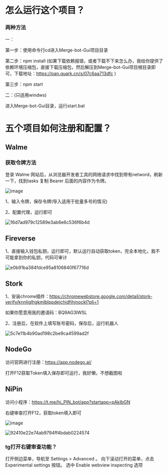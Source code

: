 # 怎么运行这个项目？
### 两种方法
一：

第一步：使用命令行cd进入Merge-bot-Gui项目目录

第二步：npm install (如果下载依赖报错，或者下载不下来怎么办，我给你提供了依赖环境压缩包，直接下载压缩包，然后解压到Merge-bot-Gui项目根目录即可，下载地址：https://pan.quark.cn/s/07c6aa713dfc )

第三步：npm start

二：(只适用windws)

进入Merge-bot-Gui目录，运行start.bat

# 五个项目如何注册和配置？

## Walme

### 获取令牌方法

登录 Walme 网站后，从浏览器开发者工具的网络请求中找到带有netword，刷新一下，找到tasks 复制 Bearer 后面的内容作为令牌。

![image](https://github.com/user-attachments/assets/75ec8ad3-e7e9-4966-b721-421c5f08d091)

1、输入令牌，保存令牌(导入适用于批量多号的情况)

2、配置代理，运行即可

![16d7ad979c12589e3ab6e6c536f6b4d](https://github.com/user-attachments/assets/a12ef3ed-99be-499a-bc51-a4c9c9f8f060)

## Fireverse

1、直接输入钱包私钥，运行即可，默认运行自动获取token，完全本地化，我不可能拿到你的私钥，代码可审计

![e0b91ba384fdce95a8106840f67716d](https://github.com/user-attachments/assets/93ea01dc-a2e7-4fa1-9d90-39e1e1635063)

## Stork

1、安装chrome插件：https://chromewebstore.google.com/detail/stork-verify/knnliglhgkmlblppdejchidfihjnockl?pli=1

  如果你愿意用我的邀请码：BQ9AG3IWSL
  
2、注册后，在软件上填写账号密码，保存后，运行机器人

![5c7e11b4b90ad198c2be9ca4599ad2f](https://github.com/user-attachments/assets/083383d3-e1a4-400e-a5e2-7eb4c0561744)

## NodeGo

访问官网进行注册：https://app.nodego.ai/

打开F12获取Token填入保存即可运行，我好懒，不想截图啦

## NiPin

访问小程序：https://t.me/hi_PIN_bot/app?startapp=pAkIbGN

右键审查打开F12，获取token填入即可

![image](https://github.com/user-attachments/assets/7d76a7e1-d4e1-4c35-99f8-15953097b27a)

![92410e22e74ab9794ff4bdab0224574](https://github.com/user-attachments/assets/4e9e9c60-1eb2-4aa8-87b5-9df886a1b07c)


### tg打开右键审查功能？

打开侧边菜单，导航至 Settings > Advanced 。 向下滚动打开的菜单，点击 Experimental settings 按钮。 选中 Enable webview inspecting 选项
